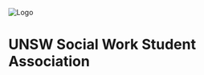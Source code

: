 ![Logo](/swsa-website/docs/assets/images/UNSWSocialWorkSA_Logo_Full_Colour.jpg)

# UNSW Social Work Student Association
